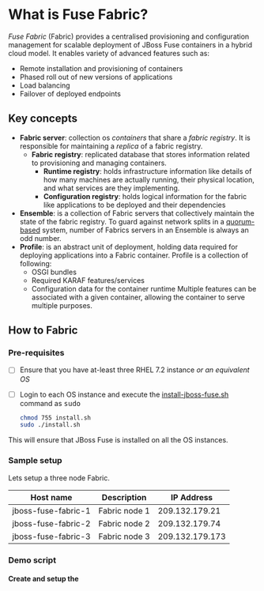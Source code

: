 # What is Fuse Fabric?

*Fuse Fabric* (Fabric) provides a centralised provisioning and configuration management for scalable deployment of JBoss Fuse containers in a hybrid cloud model.  It enables variety of advanced features such as:

+ Remote installation and provisioning of containers
+ Phased roll out of new versions of applications
+ Load balancing
+ Failover of deployed endpoints

## Key concepts

+ **Fabric server**: collection os *containers* that share a *fabric registry*.  It is responsible for maintaining a *replica* of a fabric registry.
    + **Fabric registry**: replicated database that stores information related to provisioning and managing containers.
        + **Runtime registry**: holds infrastructure information like details of how many machines are actually running, their physical location, and what services are they implementing.
        + **Configuration registry**: holds logical information for the fabric like applications to be deployed and their dependencies
+ **Ensemble**: is a collection of Fabric servers that collectively maintain the state of the fabric registry.  To guard against network splits in a [quorum-based](http://en.wikipedia.org/wiki/Quorum_(distributed_computing)) system, number of Fabrics servers in an Ensemble is always an odd number.
+ **Profile**: is an abstract unit of deployment, holding data required for deploying applications into a Fabric container. Profile is a collection of following:
    + OSGI bundles
    + Required KARAF features/services
    + Configuration data for the container runtime
Multiple features can be associated with a given container, allowing the container to serve multiple purposes.

## How to Fabric

### Pre-requisites

- [ ] Ensure that you have at-least three RHEL 7.2 instance *or an equivalent OS*
- [ ] Login to each OS instance and execute the [install-jboss-fuse.sh](https://github.com/finiteloopme/fabric8-demo/blob/master/install-jboss-fuse.sh) command as <kbd>sudo</kbd>

    ```bash
    chmod 755 install.sh
    sudo ./install.sh
    ```
This will ensure that JBoss Fuse is installed on all the OS instances.

### Sample setup
Lets setup a three node Fabric.

Host name | Description  |  IP Address
--|--|--
jboss-fuse-fabric-1  |  Fabric node 1  |  209.132.179.21
jboss-fuse-fabric-2  |  Fabric node 2  |  209.132.179.74
jboss-fuse-fabric-3  |  Fabric node 3  |  209.132.179.173

### Demo script

#### Create and setup the
